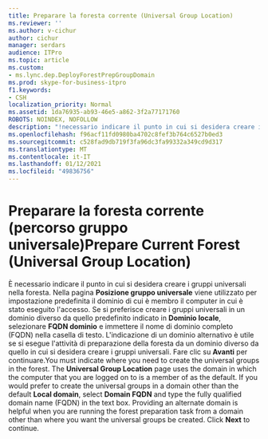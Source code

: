 ```yaml
---
title: Preparare la foresta corrente (Universal Group Location)
ms.reviewer: ''
ms.author: v-cichur
author: cichur
manager: serdars
audience: ITPro
ms.topic: article
ms.custom:
- ms.lync.dep.DeployForestPrepGroupDomain
ms.prod: skype-for-business-itpro
f1.keywords:
- CSH
localization_priority: Normal
ms.assetid: 1da76935-ab93-46e5-a862-3f2a77171760
ROBOTS: NOINDEX, NOFOLLOW
description: "!necessario indicare il punto in cui si desidera creare i gruppi universali nella foresta. Nella pagina Posizione gruppo universale viene utilizzato per impostazione predefinita il dominio di cui è membro il computer in cui è stato eseguito l'accesso. Se si preferisce creare i gruppi universali in un dominio diverso da quello predefinito indicato in Dominio locale, selezionare FQDN dominio e immettere il nome di dominio completo (FQDN) nella casella di testo. L'indicazione di un dominio alternativo è utile se si esegue l'attività di preparazione della foresta da un dominio diverso da quello in cui si desidera creare i gruppi universali. Fare clic su Avanti per continuare."
ms.openlocfilehash: f96acf11fd0980ba4702c8fef3b764c6527b0ed3
ms.sourcegitcommit: c528fad9db719f3fa96dc3fa99332a349cd9d317
ms.translationtype: MT
ms.contentlocale: it-IT
ms.lasthandoff: 01/12/2021
ms.locfileid: "49836756"
---
```

# <a name="prepare-current-forest-universal-group-location"></a><span data-ttu-id="781ff-107">Preparare la foresta corrente (percorso gruppo universale)</span><span class="sxs-lookup"><span data-stu-id="781ff-107">Prepare Current Forest (Universal Group Location)</span></span>
 
<span data-ttu-id="781ff-p102">È necessario indicare il punto in cui si desidera creare i gruppi universali nella foresta. Nella pagina **Posizione gruppo universale** viene utilizzato per impostazione predefinita il dominio di cui è membro il computer in cui è stato eseguito l'accesso. Se si preferisce creare i gruppi universali in un dominio diverso da quello predefinito indicato in **Dominio locale**, selezionare **FQDN dominio** e immettere il nome di dominio completo (FQDN) nella casella di testo. L'indicazione di un dominio alternativo è utile se si esegue l'attività di preparazione della foresta da un dominio diverso da quello in cui si desidera creare i gruppi universali. Fare clic su **Avanti** per continuare.</span><span class="sxs-lookup"><span data-stu-id="781ff-p102">You must indicate where you need to create the universal groups in the forest. The **Universal Group Location** page uses the domain in which the computer that you are logged on to is a member of as the default. If you would prefer to create the universal groups in a domain other than the default **Local domain**, select **Domain FQDN** and type the fully qualified domain name (FQDN) in the text box. Providing an alternate domain is helpful when you are running the forest preparation task from a domain other than where you want the universal groups be created. Click **Next** to continue.</span></span>
  

